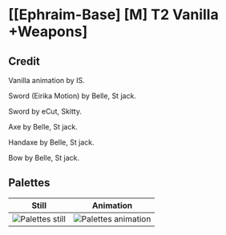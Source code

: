 # [\[Ephraim-Base\] \[M\] T2 Vanilla +Weapons]

## Credit

Vanilla animation by IS.

Sword (Eirika Motion) by Belle, St jack.

Sword by eCut, Skitty.

Axe by Belle, St jack.

Handaxe by Belle, St jack.

Bow by Belle, St jack.
	
## Palettes

| Still | Animation |
| :---: | :-------: |
| ![Palettes still](./Palettes_000.png) | ![Palettes animation](./Palettes.gif) |
